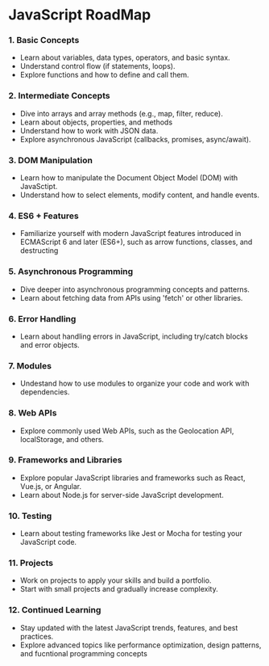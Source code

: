 # JavaScript RoadMap

### 1. Basic Concepts
* Learn about variables, data types, operators, and basic syntax.
* Understand control flow (if statements, loops).
* Explore functions and how to define and call them.

### 2. Intermediate Concepts
* Dive into arrays and array methods (e.g., map, filter, reduce).
* Learn about objects, properties, and methods
* Understand how to work with JSON data.
* Explore asynchronous JavaScript (callbacks, promises, async/await).

### 3. DOM Manipulation
* Learn how to manipulate the Document Object Model (DOM) with JavaSctipt.
* Understand how to select elements, modify content, and handle events.

### 4. ES6 + Features
* Familiarize yourself with modern JavaScript features introduced in ECMAScript 6 and later (ES6+), such as arrow functions, classes, and destructing

### 5. Asynchronous Programming
* Dive deeper into asynchronous programming concepts and patterns.
* Learn about fetching data from APIs using 'fetch' or other libraries.

### 6. Error Handling
* Learn about handling errors in JavaScript, including try/catch blocks and error objects.

### 7. Modules
* Undestand how to use modules to organize your code and work with dependencies.

### 8. Web APIs
* Explore commonly used Web APIs, such as the Geolocation API, localStorage, and others.

### 9. Frameworks and Libraries
* Explore popular JavaScript libraries and frameworks such as React, Vue.js, or Angular.
* Learn about Node.js for server-side JavaScript development.

### 10. Testing
* Learn about testing frameworks like Jest or Mocha for testing your JavaScript code.

### 11. Projects
* Work on projects to apply your skills and build a portfolio.
* Start with small projects and gradually increase complexity.

### 12. Continued Learning
* Stay updated with the latest JavaScript trends, features, and best practices.
* Explore advanced topics like performance optimization, design patterns, and fucntional programming concepts
